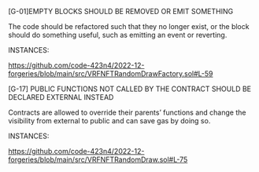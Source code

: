 [G-01]EMPTY BLOCKS SHOULD BE REMOVED OR EMIT SOMETHING

The code should be refactored such that they no longer exist, or the block should do something useful, such as emitting an event or reverting.

INSTANCES:

https://github.com/code-423n4/2022-12-forgeries/blob/main/src/VRFNFTRandomDrawFactory.sol#L-59




[G-17] PUBLIC FUNCTIONS NOT CALLED BY THE CONTRACT SHOULD BE DECLARED EXTERNAL INSTEAD

Contracts are allowed to override their parents’ functions and change the visibility from external to public and can save gas by doing so.

INSTANCES:

https://github.com/code-423n4/2022-12-forgeries/blob/main/src/VRFNFTRandomDraw.sol#L-75